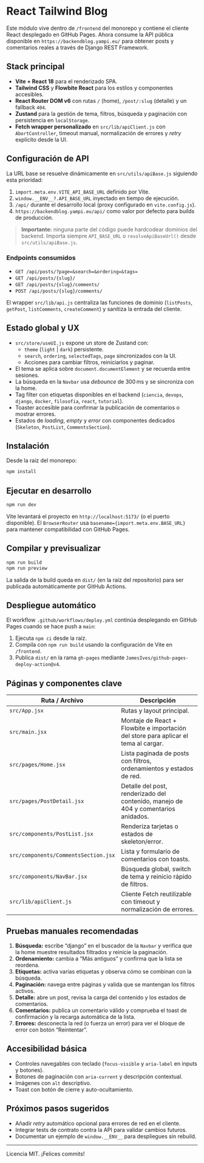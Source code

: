 # React Tailwind Blog

Este módulo vive dentro de `/frontend` del monorepo y contiene el cliente React desplegado en GitHub Pages. Ahora consume la API pública disponible en `https://backendblog.yampi.eu/` para obtener posts y comentarios reales a través de Django REST Framework.

## Stack principal

- **Vite + React 18** para el renderizado SPA.
- **Tailwind CSS** y **Flowbite React** para los estilos y componentes accesibles.
- **React Router DOM v6** con rutas `/` (home), `/post/:slug` (detalle) y un fallback `404`.
- **Zustand** para la gestión de tema, filtros, búsqueda y paginación con persistencia en `localStorage`.
- **Fetch wrapper personalizado** en `src/lib/apiClient.js` con `AbortController`, timeout manual, normalización de errores y _retry_ explícito desde la UI.

## Configuración de API

La URL base se resuelve dinámicamente en `src/utils/apiBase.js` siguiendo esta prioridad:

1. `import.meta.env.VITE_API_BASE_URL` definido por Vite.
2. `window.__ENV__?.API_BASE_URL` inyectado en tiempo de ejecución.
3. `/api/` durante el desarrollo local (proxy configurado en `vite.config.js`).
4. `https://backendblog.yampi.eu/api/` como valor por defecto para builds de producción.

> **Importante:** ninguna parte del código puede hardcodear dominios del backend. Importa siempre `API_BASE_URL` o `resolveApiBaseUrl()` desde `src/utils/apiBase.js`.

### Endpoints consumidos

- `GET /api/posts/?page=&search=&ordering=&tags=`
- `GET /api/posts/{slug}/`
- `GET /api/posts/{slug}/comments/`
- `POST /api/posts/{slug}/comments/`

El wrapper `src/lib/api.js` centraliza las funciones de dominio (`listPosts`, `getPost`, `listComments`, `createComment`) y sanitiza la entrada del cliente.

## Estado global y UX

- `src/store/useUI.js` expone un store de Zustand con:
  - `theme` (`light` | `dark`) persistente.
  - `search`, `ordering`, `selectedTags`, `page` sincronizados con la UI.
  - Acciones para cambiar filtros, reiniciarlos y paginar.
- El tema se aplica sobre `document.documentElement` y se recuerda entre sesiones.
- La búsqueda en la `Navbar` usa _debounce_ de 300 ms y se sincroniza con la home.
- Tag filter con etiquetas disponibles en el backend (`ciencia`, `devops`, `django`, `docker`, `filosofia`, `react`, `tutorial`).
- Toaster accesible para confirmar la publicación de comentarios o mostrar errores.
- Estados de _loading_, _empty_ y _error_ con componentes dedicados (`Skeleton`, `PostList`, `CommentsSection`).

## Instalación

Desde la raíz del monorepo:

```bash
npm install
```

## Ejecutar en desarrollo

```bash
npm run dev
```

Vite levantará el proyecto en `http://localhost:5173/` (o el puerto disponible). El `BrowserRouter` usa `basename={import.meta.env.BASE_URL}` para mantener compatibilidad con GitHub Pages.

## Compilar y previsualizar

```bash
npm run build
npm run preview
```

La salida de la build queda en `dist/` (en la raíz del repositorio) para ser publicada automáticamente por GitHub Actions.

## Despliegue automático

El workflow `.github/workflows/deploy.yml` continúa desplegando en GitHub Pages cuando se hace push a `main`:

1. Ejecuta `npm ci` desde la raíz.
2. Compila con `npm run build` usando la configuración de Vite en `/frontend`.
3. Publica `dist/` en la rama `gh-pages` mediante `JamesIves/github-pages-deploy-action@v4`.

## Páginas y componentes clave

| Ruta / Archivo | Descripción |
| --- | --- |
| `src/App.jsx` | Rutas y layout principal. |
| `src/main.jsx` | Montaje de React + Flowbite e importación del store para aplicar el tema al cargar. |
| `src/pages/Home.jsx` | Lista paginada de posts con filtros, ordenamientos y estados de red. |
| `src/pages/PostDetail.jsx` | Detalle del post, renderizado del contenido, manejo de 404 y comentarios anidados. |
| `src/components/PostList.jsx` | Renderiza tarjetas o estados de skeleton/error. |
| `src/components/CommentsSection.jsx` | Lista y formulario de comentarios con toasts. |
| `src/components/NavBar.jsx` | Búsqueda global, switch de tema y reinicio rápido de filtros. |
| `src/lib/apiClient.js` | Cliente Fetch reutilizable con timeout y normalización de errores. |

## Pruebas manuales recomendadas

1. **Búsqueda:** escribe “django” en el buscador de la `Navbar` y verifica que la home muestre resultados filtrados y reinicie la paginación.
2. **Ordenamiento:** cambia a “Más antiguos” y confirma que la lista se reordena.
3. **Etiquetas:** activa varias etiquetas y observa cómo se combinan con la búsqueda.
4. **Paginación:** navega entre páginas y valida que se mantengan los filtros activos.
5. **Detalle:** abre un post, revisa la carga del contenido y los estados de comentarios.
6. **Comentarios:** publica un comentario válido y comprueba el toast de confirmación y la recarga automática de la lista.
7. **Errores:** desconecta la red (o fuerza un error) para ver el bloque de error con botón “Reintentar”.

## Accesibilidad básica

- Controles navegables con teclado (`focus-visible` y `aria-label` en inputs y botones).
- Botones de paginación con `aria-current` y descripción contextual.
- Imágenes con `alt` descriptivo.
- Toast con botón de cierre y auto-ocultamiento.

## Próximos pasos sugeridos

- Añadir _retry_ automático opcional para errores de red en el cliente.
- Integrar tests de contrato contra la API para validar cambios futuros.
- Documentar un ejemplo de `window.__ENV__` para despliegues sin rebuild.

---

Licencia MIT. ¡Felices commits!
